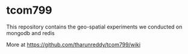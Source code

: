 tcom799
=======

This repository contains the geo-spatial experiments we conducted on mongodb and redis

More at https://github.com/tharunreddy/tcom799/wiki

